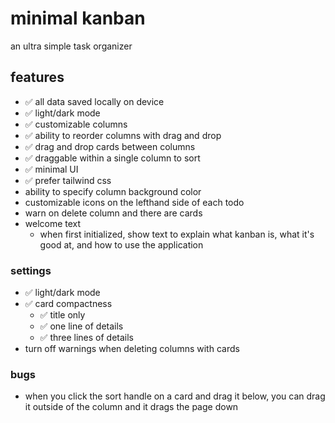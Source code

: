 # minimal kanban

an ultra simple task organizer

## features

- ✅ all data saved locally on device
- ✅ light/dark mode
- ✅ customizable columns
- ✅ ability to reorder columns with drag and drop
- ✅ drag and drop cards between columns
- ✅ draggable within a single column to sort
- ✅ minimal UI
- ✅ prefer tailwind css
- ability to specify column background color
- customizable icons on the lefthand side of each todo
- warn on delete column and there are cards
- welcome text
  - when first initialized, show text to explain what kanban is, what it's good at, and how to use the application

### settings

- ✅ light/dark mode
- ✅ card compactness
  - ✅ title only
  - ✅ one line of details
  - ✅ three lines of details
- turn off warnings when deleting columns with cards

### bugs

- when you click the sort handle on a card and drag it below, you can drag it outside of the column and it drags the page down
